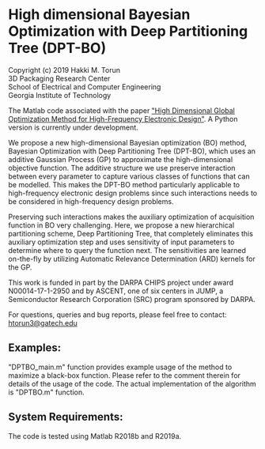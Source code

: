 # High dimensional Bayesian Optimization with Deep Partitioning Tree (DPT-BO)

Copyright (c) 2019 Hakki M. Torun <br />
3D Packaging Research Center <br />
School of Electrical and Computer Engineering <br />
Georgia Institute of Technology <br />

The Matlab code associated with the paper ["High Dimensional Global Optimization Method for High-Frequency Electronic Design"](https://ieeexplore.ieee.org/document/8727492). A Python version is currently under development.

We propose a new high-dimensional Bayesian optimization (BO) method, Bayesian Optimization with Deep Partitioning Tree (DPT-BO), which uses an additive Gaussian Process (GP) to approximate the high-dimensional objective function. The additive structure we use preserve interaction between every parameter to capture various classes of functions that can be modelled. This makes the DPT-BO method particularly applicable to high-frequency electronic design problems since such interactions needs to be considered in high-frequency design problems.  

Preserving such interactions makes the auxiliary optimization of acquisition function in BO very challenging. Here, we propose a new hierarchical partitioning scheme, Deep Partitioning Tree, that completely eliminates this auxiliary optimization step and uses sensitivity of input parameters to determine where to query the function next. The sensitivities are learned on-the-fly by utilizing Automatic Relevance Determination (ARD) kernels for the GP.

This work is funded in part by the DARPA CHIPS project under award N00014-17-1-2950 and by ASCENT, one of six centers in JUMP, a Semiconductor Research Corporation (SRC) program sponsored by DARPA.

For questions, queries and bug reports, please feel free to contact: htorun3@gatech.edu

## Examples:
"DPTBO_main.m" function provides example usage of the method to maximize a black-box function. Please refer to the comment therein for details of the usage of the code. The actual implementation of the algorithm is "DPTBO.m" function.

## System Requirements:
The code is tested using Matlab R2018b and R2019a. 
